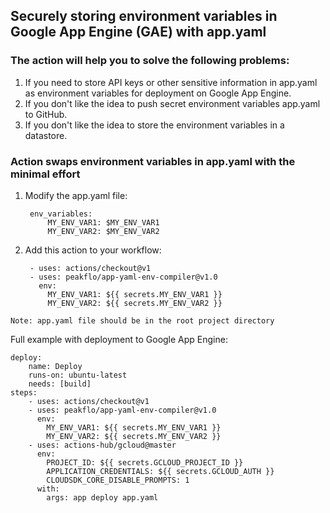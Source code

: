 ## Securely storing environment variables in Google App Engine (GAE) with app.yaml

### The action will help you to solve the following problems:
1. If you need to store API keys or other sensitive information in app.yaml as environment variables for deployment on Google App Engine.
2. If you don't like the idea to push secret environment variables app.yaml to GitHub.
3. If you don't like the idea to store the environment variables in a datastore.


### Action swaps environment variables in app.yaml with the minimal effort

1. Modify the app.yaml file:

        env_variables:
            MY_ENV_VAR1: $MY_ENV_VAR1
            MY_ENV_VAR2: $MY_ENV_VAR2

2. Add this action to your workflow:
    
        - uses: actions/checkout@v1
        - uses: peakflo/app-yaml-env-compiler@v1.0
          env:
            MY_ENV_VAR1: ${{ secrets.MY_ENV_VAR1 }}
            MY_ENV_VAR2: ${{ secrets.MY_ENV_VAR2 }}  
         
`Note: app.yaml file should be in the root project directory`


Full example with deployment to Google App Engine:     

    deploy:
        name: Deploy
        runs-on: ubuntu-latest
        needs: [build]
    steps:
        - uses: actions/checkout@v1
        - uses: peakflo/app-yaml-env-compiler@v1.0
          env:
            MY_ENV_VAR1: ${{ secrets.MY_ENV_VAR1 }}
            MY_ENV_VAR2: ${{ secrets.MY_ENV_VAR2 }}              
        - uses: actions-hub/gcloud@master
          env:
            PROJECT_ID: ${{ secrets.GCLOUD_PROJECT_ID }}
            APPLICATION_CREDENTIALS: ${{ secrets.GCLOUD_AUTH }}
            CLOUDSDK_CORE_DISABLE_PROMPTS: 1
          with:
            args: app deploy app.yaml
